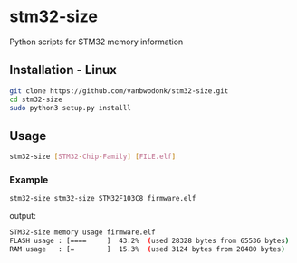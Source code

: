 # stm32-size
Python scripts for STM32 memory information

## Installation - Linux

```bash
git clone https://github.com/vanbwodonk/stm32-size.git
cd stm32-size
sudo python3 setup.py installl
```

## Usage

```bash
stm32-size [STM32-Chip-Family] [FILE.elf]
```
### Example

```bash
stm32-size stm32-size STM32F103C8 firmware.elf 
```
output:
```bash
STM32-size memory usage firmware.elf
FLASH usage : [====     ]  43.2%  (used 28328 bytes from 65536 bytes)
RAM usage   : [=        ]  15.3%  (used 3124 bytes from 20480 bytes)
```
